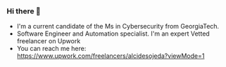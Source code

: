 ### Hi there 👋

<!--
**eojedapilchik/eojedapilchik** is a ✨ _special_ ✨ repository because its `README.md` (this file) appears on your GitHub profile.

Here are some ideas to get you started:

- 🔭 I’m currently working on ...
- 🌱 I’m currently learning ...
- 👯 I’m looking to collaborate on ...
- 🤔 I’m looking for help with ...
- 💬 Ask me about ...
- 📫 How to reach me: ...
- 😄 Pronouns: ...
- ⚡ Fun fact: ...
-->

- I'm a current candidate of the Ms in Cybersecurity from GeorgiaTech.
- Software Engineer and Automation specialist. I'm an expert Vetted freelancer on Upwork
- You can reach me here:
https://www.upwork.com/freelancers/alcidesojeda?viewMode=1
